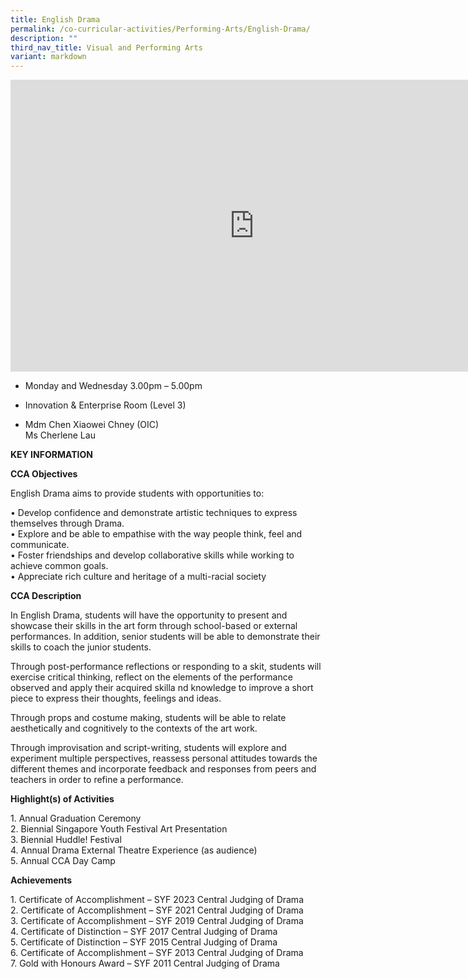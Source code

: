 ```yaml
---
title: English Drama
permalink: /co-curricular-activities/Performing-Arts/English-Drama/
description: ""
third_nav_title: Visual and Performing Arts
variant: markdown
---
```

<iframe allowfullscreen="true" height="467" width="780" frameborder="0" src="https://docs.google.com/presentation/d/e/2PACX-1vR7Aywgsw_RzmAfIY7g3VEhRH0DZAw5ZcN16ntq78AB3vUkDXkJACU61EiFFoJFxhb2VwSdIt7MQI7x/embed?start=true&amp;loop=true&amp;delayms=5000"></iframe>

*   Monday and Wednesday
    3.00pm – 5.00pm  
    
*   Innovation &amp; Enterprise Room (Level 3)
*   Mdm Chen Xiaowei Chney (OIC)  
    Ms Cherlene Lau
		
**KEY INFORMATION**

**CCA Objectives**

English Drama aims to provide students with opportunities to:

• Develop confidence and demonstrate artistic techniques to express themselves through Drama.<br>
• Explore and be able to empathise with the way people think, feel and communicate.<br>
• Foster friendships and develop collaborative skills while working to achieve common goals.<br>
• Appreciate rich culture and heritage of a multi-racial society

**CCA Description**

In English Drama, students will have the opportunity to present and showcase their skills in the art form through school-based or external performances. In addition, senior students will be able to demonstrate their skills to coach the junior students.

  

Through post-performance reflections or responding to a skit, students will exercise critical thinking, reflect on the elements of the performance observed and apply their acquired skilla nd knowledge to improve a short piece to express their thoughts, feelings and ideas.

  

Through props and costume making, students will be able to relate aesthetically and cognitively to the contexts of the art work.

  

Through improvisation and script-writing, students will explore and experiment multiple perspectives, reassess personal attitudes towards the different themes and incorporate feedback and responses from peers and teachers in order to refine a performance.

**Highlight(s) of Activities**

1\. Annual Graduation Ceremony <br>
2\. Biennial Singapore Youth Festival Art Presentation <br>
3\. Biennial Huddle! Festival <br>
4\. Annual Drama External Theatre Experience (as audience) <br>
5\. Annual CCA Day Camp<br>

**Achievements**

1\. Certificate of Accomplishment – SYF 2023 Central Judging of Drama<br>
2\. Certificate of Accomplishment – SYF 2021 Central Judging of Drama<br>
3\. Certificate of Accomplishment – SYF 2019 Central Judging of Drama<br>
4\. Certificate of Distinction – SYF 2017 Central Judging of Drama<br>
5\. Certificate of Distinction – SYF 2015 Central Judging of Drama<br>
6\. Certificate of Accomplishment – SYF 2013 Central Judging of Drama<br>
7\. Gold with Honours Award – SYF 2011 Central Judging of Drama